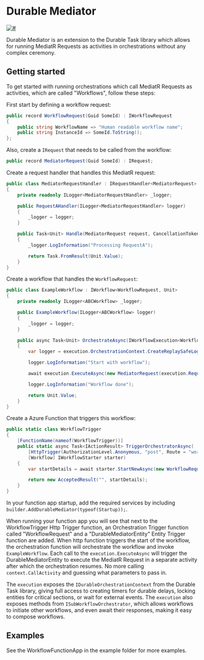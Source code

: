 # Durable Mediator

[![#](https://img.shields.io/nuget/v/DurableMediator?style=flat-square)](https://www.nuget.org/packages/DurableMediator)

Durable Mediator is an extension to the Durable Task library which allows for running MediatR Requests as activities in orchestrations without any complex ceremony.

## Getting started

To get started with running orchestrations which call MediatR Requests as activities, which are called "Workflows", follow these steps:

First start by defining a workflow request:

```c#
public record WorkflowRequest(Guid SomeId) : IWorkflowRequest
{
    public string WorkflowName => "Human readable workflow name";
    public string InstanceId => SomeId.ToString();
};
```

Also, create a `IRequest` that needs to be called from the workflow:

```c#
public record MediatorRequest(Guid SomeId) : IRequest;
```

Create a request handler that handles this MediatR request:

```c#
public class MediatorRequestHandler : IRequestHandler<MediatorRequest>
{
    private readonly ILogger<MediatorRequestHandler> _logger;

    public RequestAHandler(ILogger<MediatorRequestHandler> logger)
    {
        _logger = logger;
    }

    public Task<Unit> Handle(MediatorRequest request, CancellationToken cancellationToken)
    {
        _logger.LogInformation("Processing RequestA");

        return Task.FromResult(Unit.Value);
    }
}

```

Create a workflow that handles the `WorkflowRequest`:

```c#
public class ExampleWorkflow : IWorkflow<WorkflowRequest, Unit>
{
    private readonly ILogger<ABCWorkflow> _logger;

    public ExampleWorkflow(ILogger<ABCWorkflow> logger) 
    {
        _logger = logger;
    }

    public async Task<Unit> OrchestrateAsync(IWorkflowExecution<WorkflowRequest> execution)
    {
        var logger = execution.OrchestrationContext.CreateReplaySafeLogger(_logger);

        logger.LogInformation("Start with workflow");

        await execution.ExecuteAsync(new MediatorRequest(execution.Request.SomeId));

        logger.LogInformation("Workflow done");

        return Unit.Value;
    }
}
```

Create a Azure Function that triggers this workflow:

```c#
public static class WorkflowTrigger
{
    [FunctionName(nameof(WorkflowTrigger))]
    public static async Task<IActionResult> TriggerOrchestratorAsync(
        [HttpTrigger(AuthorizationLevel.Anonymous, "post", Route = "workflow")] HttpRequestMessage req,
        [Workflow] IWorkflowStarter starter)
    {
        var startDetails = await starter.StartNewAsync(new WorkflowRequest(Guid.NewGuid()));

        return new AcceptedResult("", startDetails);
    }
}
```

In your function app startup, add the required services by including `builder.AddDurableMediator(typeof(Startup));`.

When running your function app you will see that next to the WorkflowTrigger Http Trigger function, an 
Orchestration Trigger function called "WorkflowRequest" and a "DurableMediatorEntity" Entity Trigger 
function are added. When http function triggers the start of the workflow, the orchestration function 
will orchestrate the workflow and invoke `ExampleWorkflow`. Each call to the `execution.ExecuteAsync` 
will trigger the DurableMediatorEntity to execute the MediatR Request in a separate activity after which 
the orchestration resumes. No more calling `context.CallActivity` and guessing what parameters to pass in.

The `execution` exposes the `IDurableOrchestrationContext` from the Durable Task library, giving full access 
to creating timers for durable delays, locking entities for critical sections, or wait for external events. 
The `execution` also exposes methods from `ISubWorkflowOrchestrator`, which allows workflows to initiate other workflows,
and even await their responses, making it easy to compose workflows. 

## Examples

See the WorkflowFunctionApp in the example folder for more examples.
